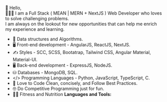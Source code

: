 👋 Hello,<br/>
👨🏻‍💻 I am a Full Stack ( MEAN | MERN + NextJS ) Web Developer who loves to solve challenging problems. </br>
I am always on the lookout for new opportunities that can help me enrich my experience and learning.

- 👨 Data structures and Algorithms.
- 🖥️ Front-end development - AngularJS, ReactJS, NextJS.
- ✍️ Styles - SCC, SCSS, Bootatrap, Tailwind CSS, Angular Material, Material-UI.
- 🖥️ Back-end development - ExpressJS, NodeJS.
- ⛁ Databases - MongoDB, SQL.
- </> Programming Languages - Python, JavaScript, TypeScript, C.
- 🔭 Love to Code Clean, concisely, and Follow Best Practices.
- 🤓 Do Competitive Programming just for fun.
- 🏋🏻 Fitness and Nutrition
**Languages and Tools:**
